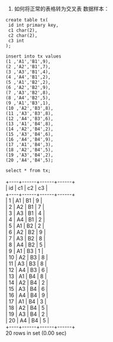 1. 如何将正常的表格转为交叉表
数据样本：
```mysql
create table tx(
 id int primary key,
 c1 char(2),
 c2 char(2),
 c3 int
);
```
 
```mysql
insert into tx values
(1 ,'A1','B1',9),
(2 ,'A2','B1',7),
(3 ,'A3','B1',4),
(4 ,'A4','B1',2),
(5 ,'A1','B2',2),
(6 ,'A2','B2',9),
(7 ,'A3','B2',8),
(8 ,'A4','B2',5),
(9 ,'A1','B3',1),
(10 ,'A2','B3',8),
(11 ,'A3','B3',8),
(12 ,'A4','B3',6),
(13 ,'A1','B4',8),
(14 ,'A2','B4',2),
(15 ,'A3','B4',6),
(16 ,'A4','B4',9),
(17 ,'A1','B4',3),
(18 ,'A2','B4',5),
(19 ,'A3','B4',2),
(20 ,'A4','B4',5);
```
 
```mysql
select * from tx;
```
+----+------+------+------+  
| id | c1   | c2   | c3   |  
+----+------+------+------+  
|  1 | A1   | B1   |    9 |  
|  2 | A2   | B1   |    7 |  
|  3 | A3   | B1   |    4 |  
|  4 | A4   | B1   |    2 |  
|  5 | A1   | B2   |    2 |  
|  6 | A2   | B2   |    9 |  
|  7 | A3   | B2   |    8 |  
|  8 | A4   | B2   |    5 |  
|  9 | A1   | B3   |    1 |  
| 10 | A2   | B3   |    8 |  
| 11 | A3   | B3   |    8 |  
| 12 | A4   | B3   |    6 |  
| 13 | A1   | B4   |    8 |  
| 14 | A2   | B4   |    2 |  
| 15 | A3   | B4   |    6 |  
| 16 | A4   | B4   |    9 |  
| 17 | A1   | B4   |    3 |  
| 18 | A2   | B4   |    5 |  
| 19 | A3   | B4   |    2 |  
| 20 | A4   | B4   |    5 |  
+----+------+------+------+  
20 rows in set (0.00 sec)  
